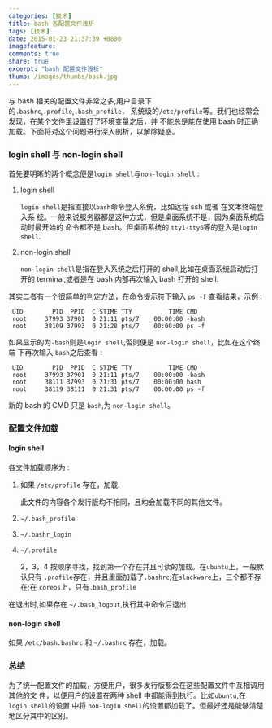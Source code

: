 ```yaml
---
categories: [技术]
title: bash 各配置文件浅析
tags: [技术]
date: 2015-01-23 21:37:39 +0800
imagefeature:
comments: true
share: true
excerpt: "bash 配置文件浅析"
thumb: /images/thumbs/bash.jpg
---
```



与 bash 相关的配置文件非常之多,用户目录下的`.bashrc`,`.profile`,`.bash_profile`，
系统级的`/etc/profile`等。我们也经常会发现，在某个文件里设置好了环境变量之后，并
不能总是能在使用 bash 时正确加载。下面将对这个问题进行深入剖析，以解除疑惑。
<!--more-->

### login shell 与 non-login shell
首先要明晰的两个概念便是`login shell`与`non-login shell` :

1. login shell

    `login shell`是指直接以`bash`命令登入系统，比如远程 ssh 或者 在文本终端登入系
    统。一般来说服务器都是这种方式，但是桌面系统不是，因为桌面系统启动时最开始的
    命令都不是 bash。但桌面系统的 `tty1-tty6`等的登入是`login shell`.
   
2. non-login shell

    `non-login shell`是指在登入系统之后打开的 shell,比如在桌面系统启动后打开的
    terminal,或者是在 bash 内部再次输入 bash 打开的 shell.

其实二者有一个很简单的判定方法，在命令提示符下输入 `ps -f` 查看结果，示例 :

	 UID        PID  PPID  C STIME TTY          TIME CMD
	 root     37993 37901  0 21:11 pts/7    00:00:00 -bash
	 root     38109 37993  0 21:28 pts/7    00:00:00 ps -f
	 
如果显示的为`-bash`则是`login shell`,否则便是 `non-login shell`，比如在这个终端
下再次输入 `bash`之后查看 :

	 UID        PID  PPID  C STIME TTY          TIME CMD
	 root     37993 37901  0 21:11 pts/7    00:00:00 -bash
	 root     38111 37993  0 21:31 pts/7    00:00:00 bash
	 root     38119 38111  0 21:31 pts/7    00:00:00 ps -f

新的 bash 的 CMD 只是 `bash`,为 `non-login shell`。


### 配置文件加载

#### login shell
各文件加载顺序为 :

1. 如果 `/etc/profile` 存在，加载.

    此文件的内容各个发行版均不相同，且均会加载不同的其他文件。
	
2. `~/.bash_profile`
3. `~/.bashr_login`
4. `~/.profile`

    2，3，4 按顺序寻找，找到第一个存在并且可读的加载。在`ubuntu`上，一般默认只有
    `.profile`存在，并且里面加载了`.bashrc`;在`slackware`上，三个都不存在;在
    `coreos`上，只有`.bash_profile`

在退出时,如果存在 `~/.bash_logout`,执行其中命令后退出


#### non-login shell
如果 `/etc/bash.bashrc` 和 `~/.bashrc` 存在，加载。


### 总结
为了统一配置文件的加载，方便用户，很多发行版都会在这些配置文件中互相调用其他的文
件，以便用户的设置在两种 shell 中都能得到执行。比如`ubuntu`,在 `login shell`的设置
中将 `non-login shell`的设置都加载了。但最好还是能够清楚地区分其中的区别。




